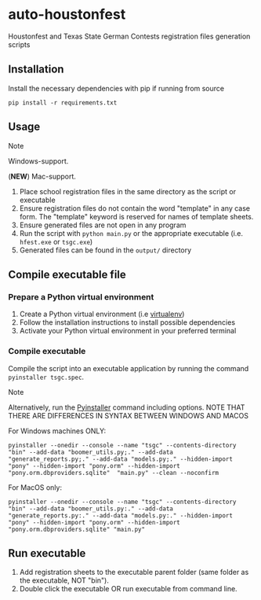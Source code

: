 # auto-houstonfest
Houstonfest and Texas State German Contests registration files generation scripts

## Installation
Install the necessary dependencies with pip if running from source
```
pip install -r requirements.txt
```

## Usage
> [!NOTE]
> Windows-support.
> 
> (**NEW**) Mac-support.
1. Place school registration files in the same directory as the script or executable
2. Ensure registration files do not contain the word "template" in any case form. The "template" keyword is reserved for names of template sheets.
3. Ensure generated files are not open in any program
4. Run the script with `python main.py` or the appropriate executable (i.e. `hfest.exe` or `tsgc.exe`)
5. Generated files can be found in the `output/` directory

## Compile executable file
### Prepare a Python virtual environment
1. Create a Python virtual environment (i.e [virtualenv](https://virtualenv.pypa.io/en/latest/))
2. Follow the installation instructions to install possible dependencies
3. Activate your Python virtual environment in your preferred terminal

### Compile executable
Compile the script into an executable application by running the command `pyinstaller tsgc.spec`.

> [!NOTE]
> Alternatively, run the [Pyinstaller](https://pyinstaller.org/en/stable/) command including options. NOTE THAT THERE ARE DIFFERENCES IN SYNTAX BETWEEN WINDOWS AND MACOS
>
> For Windows machines ONLY:
>
> `pyinstaller --onedir --console --name "tsgc" --contents-directory "bin" --add-data "boomer_utils.py;." --add-data "generate_reports.py;." --add-data "models.py;." --hidden-import "pony" --hidden-import "pony.orm" --hidden-import "pony.orm.dbproviders.sqlite"  "main.py" --clean --noconfirm`
>
> For MacOS only:
>
> `pyinstaller --onedir --console --name "tsgc" --contents-directory "bin" --add-data "boomer_utils.py:." --add-data "generate_reports.py:." --add-data "models.py:." --hidden-import "pony" --hidden-import "pony.orm" --hidden-import "pony.orm.dbproviders.sqlite" "main.py"`

## Run executable
1. Add registration sheets to the executable parent folder (same folder as the executable, NOT "bin").
2. Double click the executable OR run executable from command line.

